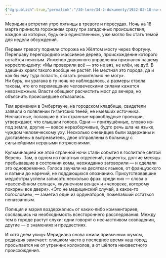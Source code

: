 ```yaml
---
{"dg-publish":true,"permalink":"/30-lore/34-2-dokumenty/1932-03-18-no-ch-ch-udes-i-u-zh-asov/","tags":["мир/документ"]}
---
```


Меридиан встретил утро пятницы в тревоге и пересудах. Ночь на 18 марта принесла горожанам сразу три загадочных происшествия, каждое из которых, будь оно единственным, уже могло бы стать темой для недели обсуждений.

Первым тревогу подняли сторожа на Жёлтом мосту через Фортуну. Переправу перегородило массивное дерево, происхождение которого остаётся неясным. Инженер дорожного управления признался нашему корреспонденту:  «Мы проверили всё — это не вяз, не клён, не дуб. В здешних краях такого вообще не растёт. Не местная это порода, да и как бы ему туда попасть, сказать решительно не могу».  
Ни бурь, ни урагана в ту ночь не наблюдалось, а размеры ствола таковы, что его перемещение человеческими силами кажется невозможным. Власти обещают расчистить мост до вечера, но объяснить происшедшее отказались.

Тем временем в Эмбертауне, на городском кладбище, свидетели заявили о появлении гигантских теней, не имевших источника. Несчастные, попавшие в эти странные мракоблудные проекции, утверждают, что слышали голоса. Одни — приглушённые, словно из-под земли, другие — вовсе неразборчивые, будто речь шла на языке, чуждом человеческому уху. Несколько очевидцев были задержаны и доставлены в вытрезвитель, двое отправлены в больницу с сильнейшими нервными потрясениями.

Кульминацией же этой странной ночи стали события в госпитале святой Верены. Там, в одном из палатных отделений, пациенты, долгие месяцы пребывавшие в состоянии комы, неожиданно заговорили — и сделали это одновременно. Голоса звучали на десятках языков, от французского и латыни до наречий, не поддающихся опознанию. Присутствовавшие медсёстры успели записать несколько фраз: среди них — слова о «рассечённом солнце», «кузнечном венце» и «человеке, которому покорны все двери». 
«Это не медицинский случай, а какое-то богословие», — заметил один из ординаторов, пожелавший остаться неназванным.

Полиция и мэрия воздержались от каких-либо комментариев, сославшись на необходимость всестороннего расследования. Между тем в городе растут слухи: одни говорят о несчастливом совпадении, другие — о знамениях и предвестиях.

И хотя днём улицы Меридиана снова ожили привычным шумом, редакция замечает: слишком часто в последнее время наш город просыпается не от утренних колоколов, а от шёпота неизвестного происхождения.
